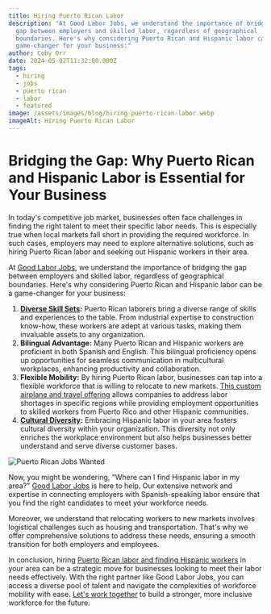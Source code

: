 ```yaml
---
title: Hiring Puerto Rican Labor
description: "At Good Labor Jobs, we understand the importance of bridging the
  gap between employers and skilled labor, regardless of geographical
  boundaries. Here's why considering Puerto Rican and Hispanic labor can be a
  game-changer for your business:"
author: Coby Orr
date: 2024-05-02T11:32:00.000Z
tags:
  - hiring
  - jobs
  - puerto rican
  - labor
  - featured
image: /assets/images/blog/hiring-puerto-rican-labor.webp
imageAlt: Hiring Puerto Rican Labor
---
```

# Bridging the Gap: Why Puerto Rican and Hispanic Labor is Essential for Your Business

In today's competitive job market, businesses often face challenges in finding the right talent to meet their specific labor needs. This is especially true when local markets fall short in providing the required workforce. In such cases, employers may need to explore alternative solutions, such as hiring Puerto Rican labor and seeking out Hispanic workers in their area.

At [Good Labor Jobs](../), we understand the importance of bridging the gap between employers and skilled labor, regardless of geographical boundaries. Here's why considering Puerto Rican and Hispanic labor can be a game-changer for your business:

1. **[Diverse Skill Sets](https://goodlaborjobs.com/about/):** Puerto Rican laborers bring a diverse range of skills and experiences to the table. From industrial expertise to construction know-how, these workers are adept at various tasks, making them invaluable assets to any organization.
2. **Bilingual Advantage:** Many Puerto Rican and Hispanic workers are proficient in both Spanish and English. This bilingual proficiency opens up opportunities for seamless communication in multicultural workplaces, enhancing productivity and collaboration.
3. **Flexible Mobility:** By hiring Puerto Rican labor, businesses can tap into a flexible workforce that is willing to relocate to new markets. [This custom airplane and travel offering](https://southernaircustoms.com/) allows companies to address labor shortages in specific regions while providing employment opportunities to skilled workers from Puerto Rico and other Hispanic communities.
4. **[Cultural Diversity](https://www.wsj.com/articles/the-business-case-for-more-diversity-11572091200):** Embracing Hispanic labor in your area fosters cultural diversity within your organization. This diversity not only enriches the workplace environment but also helps businesses better understand and serve diverse customer bases.

![Puerto Rican Jobs Wanted](/assets/images/blog/puerto-rican-jobs-wanted.webp "Puerto Rican Jobs Wanted")

Now, you might be wondering, "Where can I find Hispanic labor in my area?" [Good Labor Jobs](https://www.linkedin.com/in/cobyorr/) is here to help. Our extensive network and expertise in connecting employers with Spanish-speaking labor ensure that you find the right candidates to meet your workforce needs.

Moreover, we understand that relocating workers to new markets involves logistical challenges such as housing and transportation. That's why we offer comprehensive solutions to address these needs, ensuring a smooth transition for both employers and employees.

In conclusion, hiring [Puerto Rican labor and finding Hispanic workers](https://goodlaborjobs.com/services/) in your area can be a strategic move for businesses looking to meet their labor needs effectively. With the right partner like Good Labor Jobs, you can access a diverse pool of talent and navigate the complexities of workforce mobility with ease. [Let's work together](https://goodlaborjobs.com/contact/) to build a stronger, more inclusive workforce for the future.
